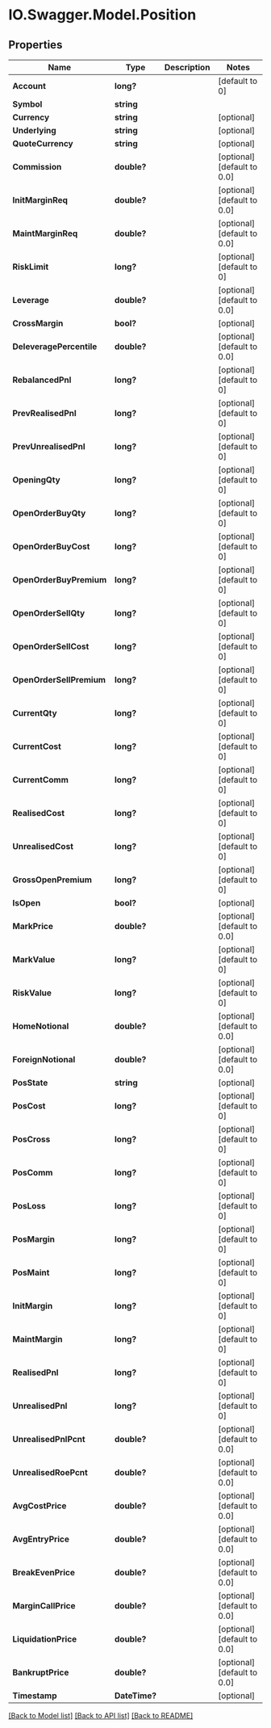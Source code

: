 # IO.Swagger.Model.Position
## Properties

Name | Type | Description | Notes
------------ | ------------- | ------------- | -------------
**Account** | **long?** |  | [default to 0]
**Symbol** | **string** |  | 
**Currency** | **string** |  | [optional] 
**Underlying** | **string** |  | [optional] 
**QuoteCurrency** | **string** |  | [optional] 
**Commission** | **double?** |  | [optional] [default to 0.0]
**InitMarginReq** | **double?** |  | [optional] [default to 0.0]
**MaintMarginReq** | **double?** |  | [optional] [default to 0.0]
**RiskLimit** | **long?** |  | [optional] [default to 0]
**Leverage** | **double?** |  | [optional] [default to 0.0]
**CrossMargin** | **bool?** |  | [optional] 
**DeleveragePercentile** | **double?** |  | [optional] [default to 0.0]
**RebalancedPnl** | **long?** |  | [optional] [default to 0]
**PrevRealisedPnl** | **long?** |  | [optional] [default to 0]
**PrevUnrealisedPnl** | **long?** |  | [optional] [default to 0]
**OpeningQty** | **long?** |  | [optional] [default to 0]
**OpenOrderBuyQty** | **long?** |  | [optional] [default to 0]
**OpenOrderBuyCost** | **long?** |  | [optional] [default to 0]
**OpenOrderBuyPremium** | **long?** |  | [optional] [default to 0]
**OpenOrderSellQty** | **long?** |  | [optional] [default to 0]
**OpenOrderSellCost** | **long?** |  | [optional] [default to 0]
**OpenOrderSellPremium** | **long?** |  | [optional] [default to 0]
**CurrentQty** | **long?** |  | [optional] [default to 0]
**CurrentCost** | **long?** |  | [optional] [default to 0]
**CurrentComm** | **long?** |  | [optional] [default to 0]
**RealisedCost** | **long?** |  | [optional] [default to 0]
**UnrealisedCost** | **long?** |  | [optional] [default to 0]
**GrossOpenPremium** | **long?** |  | [optional] [default to 0]
**IsOpen** | **bool?** |  | [optional] 
**MarkPrice** | **double?** |  | [optional] [default to 0.0]
**MarkValue** | **long?** |  | [optional] [default to 0]
**RiskValue** | **long?** |  | [optional] [default to 0]
**HomeNotional** | **double?** |  | [optional] [default to 0.0]
**ForeignNotional** | **double?** |  | [optional] [default to 0.0]
**PosState** | **string** |  | [optional] 
**PosCost** | **long?** |  | [optional] [default to 0]
**PosCross** | **long?** |  | [optional] [default to 0]
**PosComm** | **long?** |  | [optional] [default to 0]
**PosLoss** | **long?** |  | [optional] [default to 0]
**PosMargin** | **long?** |  | [optional] [default to 0]
**PosMaint** | **long?** |  | [optional] [default to 0]
**InitMargin** | **long?** |  | [optional] [default to 0]
**MaintMargin** | **long?** |  | [optional] [default to 0]
**RealisedPnl** | **long?** |  | [optional] [default to 0]
**UnrealisedPnl** | **long?** |  | [optional] [default to 0]
**UnrealisedPnlPcnt** | **double?** |  | [optional] [default to 0.0]
**UnrealisedRoePcnt** | **double?** |  | [optional] [default to 0.0]
**AvgCostPrice** | **double?** |  | [optional] [default to 0.0]
**AvgEntryPrice** | **double?** |  | [optional] [default to 0.0]
**BreakEvenPrice** | **double?** |  | [optional] [default to 0.0]
**MarginCallPrice** | **double?** |  | [optional] [default to 0.0]
**LiquidationPrice** | **double?** |  | [optional] [default to 0.0]
**BankruptPrice** | **double?** |  | [optional] [default to 0.0]
**Timestamp** | **DateTime?** |  | [optional] 

[[Back to Model list]](../README.md#documentation-for-models) [[Back to API list]](../README.md#documentation-for-api-endpoints) [[Back to README]](../README.md)

